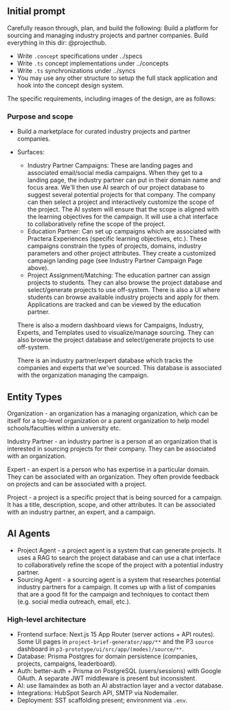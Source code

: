 ## Initial prompt

Carefully reason through, plan, and build the following: Build a platform for sourcing and managing industry projects and partner companies. Build everything in this dir: @projecthub.

- Write `.concept` specifications under ../specs
- Write `.ts` concept implementations under ../concepts
- Write `.ts` synchronizations under ../syncs
- You may use any other structure to setup the full stack application and hook
  into the concept design system.

The specific requirements, including images of the design, are as follows:


### Purpose and scope
- Build a marketplace for curated industry projects and partner companies.
- Surfaces:
  - Industry Partner Campaigns: These are landing pages and associated email/social media campaigns. When they get to a landing page, the industry partner can put in their domain name and focus area. We'll then use AI search of our project database to suggest several potential projects for that company. The company can then select a project and interactively customize the scope of the project. The AI system will ensure that the scope is aligned with the learning objectives for the campaign. It will use a chat interface to collaboratively refine the scope of the project.
  - Education Partner: Can set up campaigns which are associated with Practera Experiences (specific learning objectives, etc.). These campaigns constrain the types of projects, domains, industry parameters and other project attributes. They create a customized campaign landing page (see Industry Partner Campaign Page above).
  - Project Assignment/Matching: The education partner can assign projects to students. They can also browse the project database and select/generate projects to use off-system. There is also a UI where students can browse available industry projects and apply for them. Applications are tracked and can be viewed by the education partner. 
  
  There is also a modern dashboard views for Campaigns, Industry, Experts, and Templates used to visualize/manage sourcing. They can also browse the project database and select/generate projects to use off-system.

  There is an industry partner/expert database which tracks the companies and experts that we've sourced. This database is associated with the organization managing the campaign. 


## Entity Types

Organization - an organization has a managing organization, which can be itself for a top-level organization or a parent organization to help model schools/faculties within a university etc.

Industry Partner - an industry partner is a person at an organization that is interested in sourcing projects for their company. They can be associated with an organization.

Expert - an expert is a person who has expertise in a particular domain. They can be associated with an organization. They often provide feedback on projects and can be associated with a project.

Project - a project is a specific project that is being sourced for a campaign. It has a title, description, scope, and other attributes. It can be associated with an industry partner, an expert, and a campaign.

## AI Agents
- Project Agent - a project agent is a system that can generate projects. It uses a RAG to search the project database and can use a chat interface to collaboratively refine the scope of the project with a potential industry partner.
- Sourcing Agent - a sourcing agent is a system that researches potential industry partners for a campaign. It comes up with a list of companies that are a good fit for the campaign and techniques to contact them (e.g. social media outreach, email, etc.).

### High-level architecture
- Frontend surface: Next.js 15 App Router (server actions + API routes). Some UI pages in `project-brief-generator/app/**` and the P3 `source` dashboard in `p3-prototype/ui/src/app/(modes)/source/**`.
- Database: Prisma Postgres for domain persistence (companies, projects, campaigns, leaderboard). 
- Auth: better-auth + Prisma on PostgreSQL (users/sessions) with Google OAuth. A separate JWT middleware is present but inconsistent.
- AI: use llamaindex as both an AI abstraction layer and a vector database.
- Integrations: HubSpot Search API, SMTP via Nodemailer.
- Deployment: SST scaffolding present; environment via `.env`.
